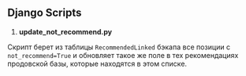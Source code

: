 ## Django Scripts

1. **update_not_recommend.py**

Скрипт берет из таблицы `RecommendedLinked` бэкапа все позиции с `not_recommend=True` 
и обновляет такое же поле в тех рекомендациях продовской базы, которые находятся в этом списке.


